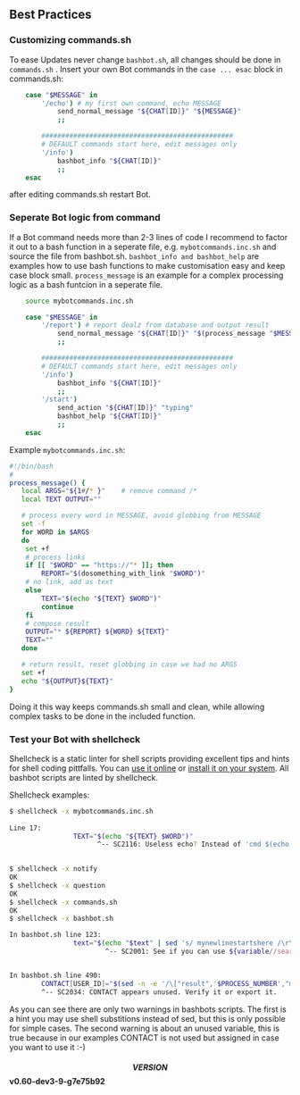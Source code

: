 ## Best Practices

### Customizing commands.sh

To ease Updates never change ```bashbot.sh```, all changes should be done in ```commands.sh``` .
Insert your own Bot commands in the ```case ... esac``` block in commands.sh:
```bash
	case "$MESSAGE" in
		'/echo') # my first own command, echo MESSAGE
			send_normal_message "${CHAT[ID]}" "${MESSAGE}"
			;;

		################################################
		# DEFAULT commands start here, edit messages only
		'/info')
			bashbot_info "${CHAT[ID]}"
			;;
	esac
```
after editing commands.sh restart Bot.

### Seperate Bot logic from command

If a Bot command needs more than 2-3 lines of code I recommend to factor it out to a bash function in a seperate file, e.g.
```mybotcommands.inc.sh``` and source the file from bashbot.sh. ```bashbot_info and bashbot_help``` are examples how to use
bash functions to make customisation easy and keep case block small. ```process_message``` is an example for a complex
processing logic as a bash funtcion in a seperate file.
```bash
	source mybotcommands.inc.sh

	case "$MESSAGE" in
		'/report') # report dealz from database and output result
			send_normal_message "${CHAT[ID]}" "$(process_message "$MESSAGE")" 
			;;

		################################################
		# DEFAULT commands start here, edit messages only
		'/info')
			bashbot_info "${CHAT[ID]}"
			;;
		'/start')
			send_action "${CHAT[ID]}" "typing"
			bashbot_help "${CHAT[ID]}"
			;;
	esac
```
Example ```mybotcommands.inc.sh```:
```bash
#!/bin/bash
#
process_message() {
   local ARGS="${1#/* }"	# remove command /*
   local TEXT OUTPUT=""

   # process every word in MESSAGE, avoid globbing from MESSAGE
   set -f
   for WORD in $ARGS
   do
	set +f
	# process links 
	if [[ "$WORD" == "https://"* ]]; then
		REPORT="$(dosomething_with_link "$WORD")"
	# no link, add as text
	else
		TEXT="$(echo "${TEXT} $WORD")"
		continue
	fi
	# compose result
	OUTPUT="* ${REPORT} ${WORD} ${TEXT}"
	TEXT=""
   done

   # return result, reset globbing in case we had no ARGS
   set +f
   echo "${OUTPUT}${TEXT}"
}

```
Doing it this way keeps commands.sh small and clean, while allowing complex tasks to be done in the included function.

### Test your Bot with shellcheck
Shellcheck is a static linter for shell scripts providing excellent tips and hints for shell coding pittfalls. You can [use it online](https://www.shellcheck.net/) or [install it on your system](https://github.com/koalaman/shellcheck#installing).
All bashbot scripts are linted by shellcheck.

Shellcheck examples:
```bash
$ shellcheck -x mybotcommands.inc.sh
 
Line 17:
                TEXT="$(echo "${TEXT} $WORD")"
                      ^-- SC2116: Useless echo? Instead of 'cmd $(echo foo)', just use 'cmd foo'.
 
```
```bash
$ shellcheck -x notify
OK
$ shellcheck -x question
OK
$ shellcheck -x commands.sh
OK
$ shellcheck -x bashbot.sh

In bashbot.sh line 123:
                text="$(echo "$text" | sed 's/ mynewlinestartshere /\r\n/g')" # hack for linebreaks in startproc scripts
                        ^-- SC2001: See if you can use ${variable//search/replace} instead.


In bashbot.sh line 490:
        CONTACT[USER_ID]="$(sed -n -e '/\["result",'$PROCESS_NUMBER',"message","contact","user_id"\]/  s/.*\][ \t]"\(.*\)"$/\1/p' <"$TMP")"
        ^-- SC2034: CONTACT appears unused. Verify it or export it.
```
As you can see there are only two warnings in bashbots scripts. The first is a hint you may use shell substitions instead of sed, but this is only possible for simple cases. The second warning is about an unused variable, this is true because in our examples CONTACT is not used but assigned in case you want to use it :-)

#### $$VERSION$$ v0.60-dev3-9-g7e75b92

